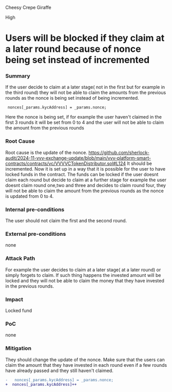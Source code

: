 Cheesy Crepe Giraffe

High

# Users will be blocked if they claim at a later round because of nonce being set instead of incremented

### Summary

If the user decide to claim at a later stage( not in the first but for example in the third round) they will not be able to claim the amounts from the previous rounds as the nonce is being set instead of being incremented. 
```solidity
 nonces[_params.kycAddress] = _params.nonce;
 ```
 Here the nonce is being set, if for example the user haven't claimed in the first 3 rounds it will be set from 0 to 4 and the user will not be able to claim the amount from the previous rounds

### Root Cause

Root cause is the update of the nonce. 
https://github.com/sherlock-audit/2024-11-vvv-exchange-update/blob/main/vvv-platform-smart-contracts/contracts/vc/VVVVCTokenDistributor.sol#L124
It should be incremented. Now it is set up in a way that it is possible for the user to have locked funds in the contract.
The funds can be locked if the user doesnt claim each round but decide to claim at a further stage for example the user doesnt claim round one,two and three and decides to claim round four, they will not be able to claim the amount from the previous rounds as the nonce is updated from 0 to 4.


### Internal pre-conditions

The user should not claim the first and the second round.

### External pre-conditions

none

### Attack Path

For example the user decides to claim at a later stage( at a later round) or simply forgets to claim. If such thing happens the invested amount will be locked and they will not be able to claim the money that they have invested in the previous rounds.


### Impact

Locked fund

### PoC

none

### Mitigation

They should change the update of the nonce. Make sure that the users can claim the amount that they have invested in each round even if a few rounds have already passed and they still haven't claimed.

```diff
-   nonces[_params.kycAddress] = _params.nonce;
+  nonces[_params.kycAddress]++ 

```